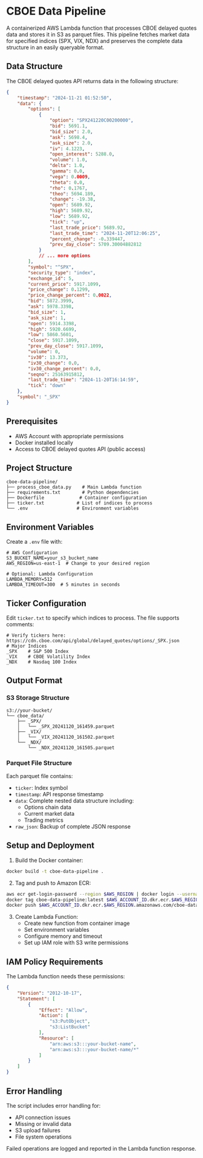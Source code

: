 # CBOE Data Pipeline

A containerized AWS Lambda function that processes CBOE delayed quotes data and stores it in S3 as parquet files. This pipeline fetches market data for specified indices (SPX, VIX, NDX) and preserves the complete data structure in an easily queryable format.

## Data Structure

The CBOE delayed quotes API returns data in the following structure:

```json
{
    "timestamp": "2024-11-21 01:52:50",
    "data": {
        "options": [
            {
                "option": "SPX241220C00200000",
                "bid": 5691.1,
                "bid_size": 2.0,
                "ask": 5698.4,
                "ask_size": 2.0,
                "iv": 4.1223,
                "open_interest": 5288.0,
                "volume": 1.0,
                "delta": 1.0,
                "gamma": 0.0,
                "vega": 0.0009,
                "theta": 0.0,
                "rho": 0.1767,
                "theo": 5694.189,
                "change": -19.38,
                "open": 5689.92,
                "high": 5689.92,
                "low": 5689.92,
                "tick": "up",
                "last_trade_price": 5689.92,
                "last_trade_time": "2024-11-20T12:06:25",
                "percent_change": -0.339447,
                "prev_day_close": 5709.30004882812
            }
            // ... more options
        ],
        "symbol": "^SPX",
        "security_type": "index",
        "exchange_id": 5,
        "current_price": 5917.1099,
        "price_change": 0.1299,
        "price_change_percent": 0.0022,
        "bid": 5872.3999,
        "ask": 5978.3398,
        "bid_size": 1,
        "ask_size": 1,
        "open": 5914.3398,
        "high": 5920.6699,
        "low": 5860.5601,
        "close": 5917.1099,
        "prev_day_close": 5917.1099,
        "volume": 0,
        "iv30": 13.373,
        "iv30_change": 0.0,
        "iv30_change_percent": 0.0,
        "seqno": 25163915812,
        "last_trade_time": "2024-11-20T16:14:59",
        "tick": "down"
    },
    "symbol": "_SPX"
}
```

## Prerequisites

- AWS Account with appropriate permissions
- Docker installed locally
- Access to CBOE delayed quotes API (public access)

## Project Structure

```
cboe-data-pipeline/
├── process_cboe_data.py    # Main Lambda function
├── requirements.txt        # Python dependencies
├── Dockerfile             # Container configuration
├── ticker.txt            # List of indices to process
└── .env                  # Environment variables
```

## Environment Variables

Create a `.env` file with:
```
# AWS Configuration
S3_BUCKET_NAME=your_s3_bucket_name
AWS_REGION=us-east-1  # Change to your desired region

# Optional: Lambda Configuration
LAMBDA_MEMORY=512
LAMBDA_TIMEOUT=300  # 5 minutes in seconds
```

## Ticker Configuration

Edit `ticker.txt` to specify which indices to process. The file supports comments:
```
# Verify tickers here: https://cdn.cboe.com/api/global/delayed_quotes/options/_SPX.json
# Major Indices
_SPX    # S&P 500 Index
_VIX    # CBOE Volatility Index
_NDX    # Nasdaq 100 Index
```

## Output Format

### S3 Storage Structure
```
s3://your-bucket/
└── cboe_data/
    ├── _SPX/
    │   └── _SPX_20241120_161459.parquet
    ├── _VIX/
    │   └── _VIX_20241120_161502.parquet
    └── _NDX/
        └── _NDX_20241120_161505.parquet
```

### Parquet File Structure
Each parquet file contains:
- `ticker`: Index symbol
- `timestamp`: API response timestamp
- `data`: Complete nested data structure including:
  - Options chain data
  - Current market data
  - Trading metrics
- `raw_json`: Backup of complete JSON response

## Setup and Deployment

1. Build the Docker container:
```bash
docker build -t cboe-data-pipeline .
```

2. Tag and push to Amazon ECR:
```bash
aws ecr get-login-password --region $AWS_REGION | docker login --username AWS --password-stdin $AWS_ACCOUNT_ID.dkr.ecr.$AWS_REGION.amazonaws.com
docker tag cboe-data-pipeline:latest $AWS_ACCOUNT_ID.dkr.ecr.$AWS_REGION.amazonaws.com/cboe-data-pipeline:latest
docker push $AWS_ACCOUNT_ID.dkr.ecr.$AWS_REGION.amazonaws.com/cboe-data-pipeline:latest
```

3. Create Lambda Function:
   - Create new function from container image
   - Set environment variables
   - Configure memory and timeout
   - Set up IAM role with S3 write permissions

## IAM Policy Requirements

The Lambda function needs these permissions:
```json
{
    "Version": "2012-10-17",
    "Statement": [
        {
            "Effect": "Allow",
            "Action": [
                "s3:PutObject",
                "s3:ListBucket"
            ],
            "Resource": [
                "arn:aws:s3:::your-bucket-name",
                "arn:aws:s3:::your-bucket-name/*"
            ]
        }
    ]
}
```

## Error Handling

The script includes error handling for:
- API connection issues
- Missing or invalid data
- S3 upload failures
- File system operations

Failed operations are logged and reported in the Lambda function response.
